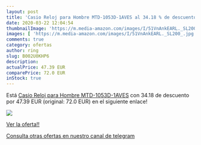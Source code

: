 ```yaml
---
layout: post
title: 'Casio Reloj para Hombre MTD-1053D-1AVES al 34.18 % de descuento'
date: 2020-03-22 12:04:54
thumbnailImage: 'https://m.media-amazon.com/images/I/51VnAnkEARL._SL200_.jpg'
images: [ 'https://m.media-amazon.com/images/I/51VnAnkEARL._SL200_.jpg' ]
comments: true
category: ofertas
author: ring
slug: B002U0KHP6
description:
actualPrice: 47.39 EUR
comparePrice: 72.0 EUR
inStock: true
---
```


Está [Casio Reloj para Hombre MTD-1053D-1AVES](https://www.amazon.com/dp/B002U0KHP6/?tag=redken08-20) con 34.18 de descuento por 47.39 EUR (original: 72.0 EUR) en el siguiente enlace!

[![](https://m.media-amazon.com/images/I/51VnAnkEARL._SL200_.jpg)](https://www.amazon.com/dp/B002U0KHP6/?tag=redken08-20)

[Ver la oferta!!](https://www.amazon.com/dp/B002U0KHP6/?tag=redken08-20)

[Consulta otras ofertas en nuestro canal de telegram](https://t.me/s/ofertas25)
